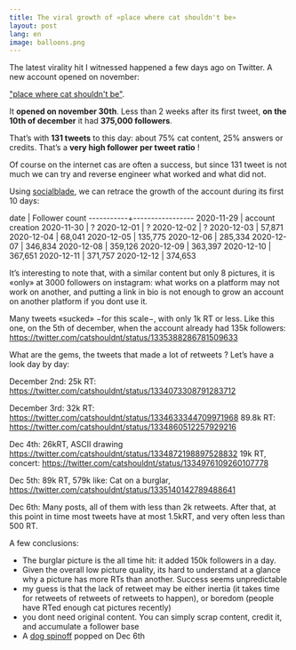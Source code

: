 ```yaml
---
title: The viral growth of «place where cat shouldn't be»
layout: post
lang: en
image: balloons.png
---
```


The latest virality hit I witnessed happened a few days ago on Twitter. A new account opened on november:

["place where cat shouldn't be"](https://twitter.com/catshouldnt).

It **opened on november 30th**. Less than 2 weeks after its first tweet, **on the 10th of december** it had **375,000 followers**.

That’s with **131 tweets** to this day: about 75% cat content, 25% answers or credits.
That’s a **very high follower per tweet ratio** !

Of course on the internet cas are often a success, but since 131 tweet is not much we can try and reverse engineer what worked and what did not.

Using [socialblade](https://socialblade.com/twitter/user/catshouldnt), we can retrace the growth of the account during its first 10 days:

date       | Follower count
-----------+-----------------
2020-11-29 | account creation
2020-11-30 | ?
2020-12-01 | ? 
2020-12-02 | ? 
2020-12-03 | 57,871 
2020-12-04 | 68,041 
2020-12-05 | 135,775 
2020-12-06 | 285,334
2020-12-07 | 346,834
2020-12-08 | 359,126
2020-12-09 | 363,397
2020-12-10 | 367,651 
2020-12-11 | 371,757 
2020-12-12 | 374,653 



It’s interesting to note that, with a similar content but only 8 pictures, it is «only» at 3000 followers on instagram: what works on a platform may not work on another, and putting a link in bio is not enough to grow an account on another platform if you dont use it.


Many tweets «sucked» −for this scale−, with only 1k RT or less. Like this one, on the 5th of december, when the account already had 135k followers: https://twitter.com/catshouldnt/status/1335388286781509633

What are the gems, the tweets that made a lot of retweets ? Let’s have a look day by day:

December 2nd:
25k RT: https://twitter.com/catshouldnt/status/1334073308791283712

December 3rd:
32k RT: https://twitter.com/catshouldnt/status/1334633344709971968
89.8k RT: https://twitter.com/catshouldnt/status/1334860512257929216

Dec 4th:
26kRT, ASCII drawing https://twitter.com/catshouldnt/status/1334872198897528832
19k RT, concert: https://twitter.com/catshouldnt/status/1334976109260107778

Dec 5th:
89k RT, 579k like: Cat on a burglar, https://twitter.com/catshouldnt/status/1335140142789488641

Dec 6th:
Many posts, all of them with less than 2k retweets.
After that, at this point in time most tweets have at most 1.5kRT, and very often less than 500 RT.

A few conclusions:
 - The burglar picture is the all time hit: it added 150k followers in a day.
 - Given the overall low picture quality, its hard to understand at a glance why a picture has more RTs than another. Success seems unpredictable
 - my guess is that the lack of retweet may be either inertia (it takes time for retweets of retweets of retweets to happen), or boredom (people have RTed enough cat pictures recently)
 - you dont need original content. You can simply scrap content, credit it, and accumulate a follower base
 - A [dog spinoff](https://twitter.com/dogsshouldnt) popped on Dec 6th